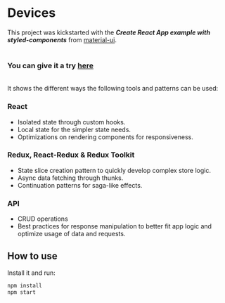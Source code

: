 # Devices
This project was kickstarted with the  ***Create React App example with styled-components*** from [material-ui](https://github.com/mui-org/material-ui).  
<br/>
### You can give it a try [**here**](https://github.com/mui-org/material-ui) 
<br/>
It shows the different ways the following tools and patterns can be used:

### React 
- Isolated state through custom hooks.
- Local state for the simpler state needs.
- Optimizations on rendering components for responsiveness. 
### Redux, React-Redux & Redux Toolkit
- State slice creation pattern to quickly develop complex store logic.
- Async data fetching through thunks.
- Continuation patterns for saga-like effects.
### API
- CRUD operations 
- Best practices for response manipulation to better fit app logic and optimize usage of data and requests.

## How to use

Install it and run:

```sh
npm install
npm start
```

